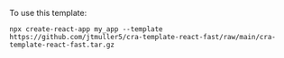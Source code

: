 To use this template:
```
npx create-react-app my_app --template https://github.com/jtmuller5/cra-template-react-fast/raw/main/cra-template-react-fast.tar.gz
```
